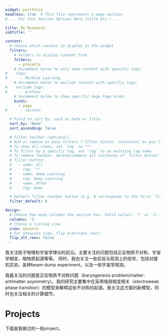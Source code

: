 ```yaml
---
widget: portfolio
headless: true  # This file represents a page section.
# ... Put Your Section Options Here (title etc.) ...

title: My Research
subtitle: ''

content:
  # Choose which content to display in the widget
  filters:
    # Folders to display content from
    folders:
      - projects
    # Uncomment below to only show content with specific tags:
#    tags:
#      - Machine Learning
    # Uncomment below to exclude content with specific tags:
#    exclude_tags:
#      - preface    
    # Uncomment below to show specific Hugo Page kinds
    kinds:
      - page
#      - section

  # Field to sort by, such as Date or Title
  sort_by: 'Date'
  sort_ascending: false

  # Filter toolbar (optional).
  # Add or remove as many filters (`filter_button` instances) as you like.
  # To show all items, set `tag` to "*".
  # To filter by a specific tag, set `tag` to an existing tag name.
  # To remove toolbar, delete/comment all instances of `filter_button` below.
  # filter_button:
  #   - name: All
  #     tag: '*'
  #   - name: Deep Learning
  #     tag: Deep Learning
  #   - name: Other
  #     tag: Demo

  # Default filter toolbar button (e.g. 0 corresponds to the first `filter_button` instance above)
  filter_default: 0

design:
  # Choose how many columns the section has. Valid values: '1' or '2'.
  columns: '1'
  # Choose a listing view
  view: masonry
  # For Showcase view, flip alternate rows?
  flip_alt_rows: false
---
```

我关注粒子物理和宇宙学理论的前沿。主要关注的问题包括正反物质不对称、宇宙学相变、暗物质起源等等。
同时，我也关注一些实验与观测上的信号，包括对撞机实验、各种beam-dump experiment，以及一些宇宙学观测。

我最关注的问题是正反物质不对称问题（baryogenesis problem/matter-antimatter asymmetry）。我的研究主要集中在采用电弱相变相关（electroweak phase transition）的模型来解释这些不对称的起源。我关注这方面的新模型，同时也关注相关的计算细节。

# Projects
下面是我做过的一些project。
